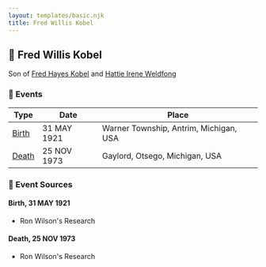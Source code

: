 ```yaml
---
layout: templates/basic.njk
title: Fred Willis Kobel
---
```

## 🔵 Fred Willis Kobel

Son of [Fred Hayes Kobel](/people/1/1672312) and [Hattie Irene Weldfong](/people/5/59131944)

### 📆 Events

Type | Date | Place
------ | ------ | ------
[Birth](#event-1f443ab3-f04f-4c6e-a981-a1694d526693) | 31 MAY 1921 | Warner Township, Antrim, Michigan, USA
[Death](#event-407fa0e7-e5a7-4ff4-aef7-0127d3f619d8) | 25 NOV 1973 | Gaylord, Otsego, Michigan, USA

### 📰 Event Sources

#### <a id="event-1f443ab3-f04f-4c6e-a981-a1694d526693"></a> Birth, 31 MAY 1921
* Ron Wilson's Research

#### <a id="event-407fa0e7-e5a7-4ff4-aef7-0127d3f619d8"></a> Death, 25 NOV 1973
* Ron Wilson's Research